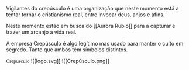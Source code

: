 Vigilantes do crepúsculo é uma organização que neste momento está a tentar tornar o cristianismo real, entre invocar deus, anjos e afins.

Neste momento estão em busca do [[Aurora Rubio]] para a capturar e trazer um arcanjo à vida real.

A empresa Crepúsculo é algo legítimo mas usado para manter o culto em segredo.
Tanto que ambos têm símbolos distintos.

<span style=" font-family:'Sigilos' "> Crepusculo</span>
![[logo.svg]]
![[Crepúsculo.png]]